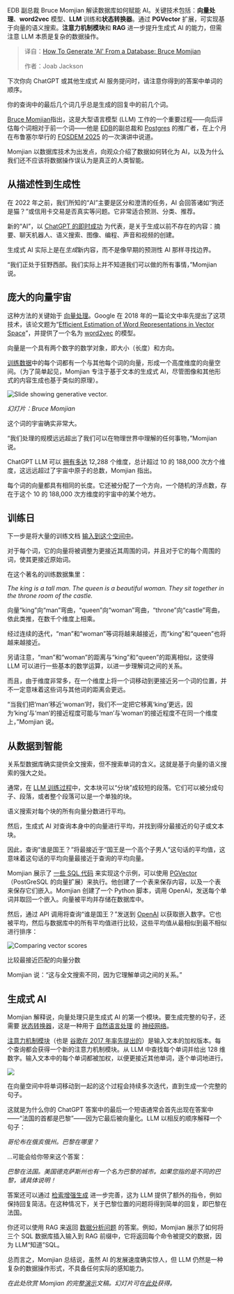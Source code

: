 <!--
title: 如何从数据库生成“AI”：Bruce Momjian
cover: https://cdn.thenewstack.io/media/2025/02/3ed2bd43-bruce-monjian.jpg
summary: EDB 副总裁 Bruce Momjian 解读数据库如何赋能 AI。关键技术包括：向量处理、word2vec 模型、LLM 训练和状态转换器。通过 PGVector 扩展，可实现基于向量的语义搜索。注意力机制模块和 RAG 进一步提升生成式 AI 的能力，但需注意 LLM 本质是复杂的数据操作。
-->

EDB 副总裁 Bruce Momjian 解读数据库如何赋能 AI。关键技术包括：**向量处理**、**word2vec** 模型、**LLM** 训练和**状态转换器**。通过 **PGVector** 扩展，可实现基于向量的语义搜索。**注意力机制模块**和 **RAG** 进一步提升生成式 AI 的能力，但需注意 LLM 本质是复杂的数据操作。

> 译自：[How To Generate 'AI' From a Database: Bruce Momjian](https://thenewstack.io/how-to-generate-ai-from-a-database-bruce-momjian/)
> 
> 作者：Joab Jackson

下次你向 ChatGPT 或其他生成式 AI 服务提问时，请注意你得到的答案中单词的顺序。

你的查询中的最后几个词几乎总是生成的回复中的前几个词。

[Bruce Momjian](https://momjian.us/)指出，这是大型语言模型 (LLM) 工作的一个重要过程——向后评估每个词相对于前一个词——他是 [EDB](https://www.enterprisedb.com/?utm_content=inline+mention)的副总裁和 [Postgres](https://thenewstack.io/the-slow-climb-of-postgres-and-the-value-of-persistence/) 的推广者，在上个月在布鲁塞尔举行的 [FOSDEM 2025](https://fosdem.org/2025/schedule/) 的一次演讲中说道。

Momjian 以数据库技术为出发点，向观众介绍了数据如何转化为 AI，以及为什么我们还不应该将数据操作误认为是真正的人类智能。

## 从描述性到生成性

在 2022 年之前，我们所知的“AI”主要是区分和澄清的任务，AI 会回答诸如“狗还是猫？”或信用卡交易是否真实等问题。它非常适合预测、分类、推荐。

新的“AI”，以 [ChatGPT 的即时成功](https://thenewstack.io/just-out-of-the-box-chatgpt-causing-waves-of-talk-concern/) 为代表，是关于生成以前不存在的内容：摘要、聊天机器人、语义搜索、图像、编程、声音和视频的创建。

生成式 AI 实际上是在*生成*新内容，而不是像早期的预测性 AI 那样寻找边界。

“我们正处于狂野西部。我们实际上并不知道我们可以做的所有事情，”Momjian 说。

## 庞大的向量宇宙

这种方法的关键始于 [向量处理](https://thenewstack.io/vector-processing-understand-this-new-revolution-in-search/)。Google 在 2018 年的一篇论文中率先提出了这项技术，该论文题为“[Efficient Estimation of Word Representations in Vector Space](https://arxiv.org/pdf/1301.3781)”，并提供了一个名为 [word2vec](https://www.tensorflow.org/text/tutorials/word2vec) 的模型。

向量是一个具有两个数字的数学对象，即大小（长度）和方向。

[训练数据](https://thenewstack.io/pyconus-simon-willison-on-hacking-llms-for-fun-and-profit/)中的每个词都有一个与其他每个词的向量，形成一个高度维度的向量空间。（为了简单起见，Momjian 专注于基于文本的生成式 AI，尽管图像和其他形式的内容生成也基于类似的原理）。

![Slide showing generative vector.](https://cdn.thenewstack.io/media/2025/03/6e38898c-fosdem-momjian-databases_ai-vectors.png)

*幻灯片：Bruce Momjian*

这个词的宇宙确实非常大。

“我们处理的规模远远超出了我们可以在物理世界中理解的任何事物，”Momjian 说。

ChatGPT LLM 可以 [拥有多达](https://community.openai.com/t/what-version-of-gpt-is-text-embedding-ada-002-based-on/404462) 12,288 个维度，总计超过 10 的 188,000 次方个维度，这远远超过了宇宙中原子的总数，Momjian 指出。

每个词的向量都具有相同的长度。它还被分配了一个方向，一个随机的浮点数，存在于这个 10 的 188,000 次方维度的宇宙中的某个地方。

## 训练日

下一步是将大量的训练文档 [输入到这个空间中](https://stackoverflow.blog/2023/11/09/an-intuitive-introduction-to-text-embeddings/)。

对于每个词，它的向量将被调整为更接近其周围的词，并且对于它的每个周围的词，使其更接近原始词。

在这个著名的训练数据集里：

*The king is a tall man.*
*The queen is a beautiful woman.*
*They sit together in the throne room of the castle.*

向量“king”向“man”弯曲，“queen”向“woman”弯曲，“throne”向“castle”弯曲，依此类推，在数千个维度上相乘。

经过连续的迭代，“man”和“woman”等词将越来越接近，而“king”和“queen”也将越来越接近。

另请注意，“man”和“woman”的距离与“king”和“queen”的距离相似，这使得 LLM 可以进行一些基本的数学运算，以进一步理解词之间的关系。

而且，由于维度非常多，在一个维度上将一个词移动到更接近另一个词的位置，并不一定意味着这些词与其他词的距离会更远。

“当我们把‘man’移近‘woman’时，我们不一定把它移离‘king’更远，因为‘king’与‘man’的接近程度可能与‘man’与‘woman’的接近程度不在同一个维度上，”Momjian 说。

## 从数据到智能
关系型数据库确实提供全文搜索，但不搜索单词的含义。这就是基于向量的语义搜索的强大之处。

通常，在 [LLM 训练过程](https://thenewstack.io/3-ways-llms-can-let-you-down/)中，文本块可以“分块”成较短的段落。它们可以被分成句子、段落，或者整个段落可以是一个单独的块。

语义搜索对每个块的所有向量分数进行平均。

然后，生成式 AI 对查询本身中的向量进行平均，并找到得分最接近的句子或文本块。

因此，查询“谁是国王？”将最接近于“国王是一个高个子男人”这句话的平均值，这意味着这句话的平均向量最接近于查询的平均向量。

Momjian 展示了 [一些 SQL 代码](https://momjian.us/main/writings/pgsql/trenches.sql) 来实现这个示例，可以使用 [PGVector](https://github.com/pgvector/pgvector)（PostGreSQL 的向量扩展）来执行。他创建了一个表来保存内容，以及一个表来保存它们嵌入。Momjian 创建了一个 Python 脚本，调用 OpenAI，发送每个单词并取回一个嵌入。向量被平均并存储在数据库中。

然后，通过 API 调用将查询“谁是国王？”发送到 [OpenAI](https://platform.openai.com/docs/overview) 以获取嵌入数字。它也被平均，然后与数据库中的所有平均值进行比较，这些平均值从最相似到最不相似进行排序：

![Comparing vector scores](https://cdn.thenewstack.io/media/2025/03/916ed384-fosdem-momjian-databases_ai-vector-compare.png)

比较最接近匹配的向量分数

Momjian 说：“这与全文搜索不同，因为它理解单词之间的关系。”

## 生成式 AI

Momjian 解释说，向量处理只是生成式 AI 的第一个模块。要生成完整的句子，还需要 [状态转换器](https://thenewstack.io/get-ready-for-faster-text-generation-with-diffusion-llms/)，这是一种用于 [自然语言处理](https://thenewstack.io/recent-advances-deep-learning-natural-language-processing/) 的 [神经网络](https://www.youtube.com/playlist?list=PLZHQObOWTQDNU6R1_67000Dx_ZCJB-3pi)。

[注意力机制模块](https://www.datacamp.com/blog/attention-mechanism-in-llms-intuition)（也是 [谷歌在 2017 年率先提出的](https://arxiv.org/abs/1706.03762)）是输入文本的加权版本。每个查询都会获得一个新的注意力机制模块。从 LLM 中查找每个单词并给出 128 维数字。输入文本中的每个单词都被加权，以便更接近其他单词，逐个单词地进行。

![](https://cdn.thenewstack.io/media/2025/03/a0493345-fosdem-momjian-databases_ai-attention_block.png)

在向量空间中将单词移动到一起的这个过程会持续多次迭代，直到生成一个完整的句子。

这就是为什么你的 ChatGPT 答案中的最后一个短语通常会首先出现在答案中——“法国的首都是巴黎”——因为它最后被向量化。LLM 以相反的顺序解释一个句子：

*哥伦布在俄亥俄州。巴黎在哪里？*

…可能会给你带来这个答案：

*巴黎在法国。美国德克萨斯州也有一个名为巴黎的城市。如果您指的是不同的巴黎，请具体说明！*

答案还可以通过 [检索增强生成](https://thenewstack.io/rag-and-model-optimization-a-practical-guide-to-ai/) 进一步完善，这为 LLM 提供了额外的指令，例如保持回复简洁。在这种情况下，关于巴黎位置的问题将得到简单的回复，即巴黎在法国。

你还可以使用 RAG 来返回 [数据分析问题](https://thenewstack.io/save-valuable-genai-tokens-with-this-one-simple-trick/) 的答案。例如，Momjian 展示了如何将三个 SQL 数据库插入输入到 RAG 前缀中，它将返回每个命令被提交的数据，因为 LLM“知道”SQL。

总而言之，Momjian 总结说，虽然 AI 的发展速度确实惊人，但 LLM 仍然是一种复杂的数据操作形式，不具备任何实际的感知能力。

*在此处欣赏 Momjian 的完整[演示](https://fosdem.org/2025/schedule/event/fosdem-2025-4748-databases-in-the-ai-trenches/)文稿。幻灯片可在[此处](https://momjian.us/main/writings/pgsql/trenches.pdf)获得。*